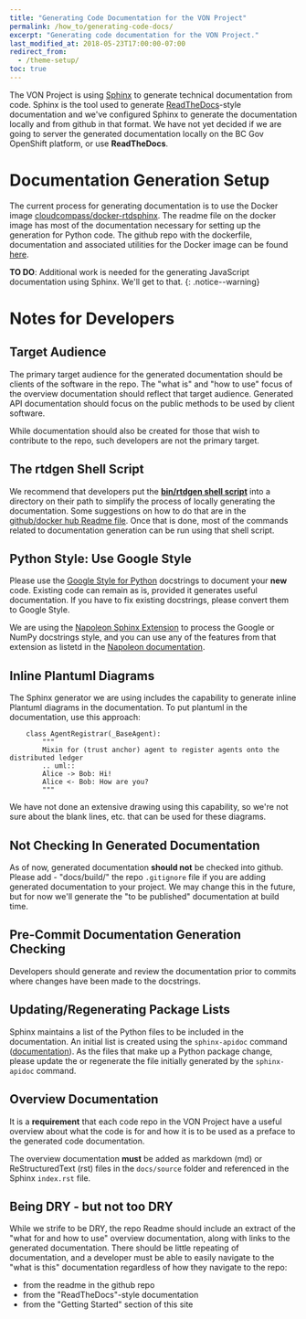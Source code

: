 ```yaml
---
title: "Generating Code Documentation for the VON Project"
permalink: /how_to/generating-code-docs/
excerpt: "Generating code documentation for the VON Project."
last_modified_at: 2018-05-23T17:00:00-07:00
redirect_from:
  - /theme-setup/
toc: true
---
```


The VON Project is using [Sphinx](https://http://www.sphinx-doc.org) to generate technical documentation from code. Sphinx is the tool used to generate [ReadTheDocs](https://readthedocs.org/)-style documentation and we've configured Sphinx to generate the documentation locally and from github in that format. We have not yet decided if we are going to server the generated documentation locally on the BC Gov OpenShift platform, or use **ReadTheDocs**.

# Documentation Generation Setup

The current process for generating documentation is to use the Docker image [cloudcompass/docker-rtdsphinx](https://hub.docker.com/r/cloudcompass/docker-rtdsphinx/). The readme file on the docker image has most of the documentation necessary for setting up the generation for Python code. The github repo with the dockerfile, documentation and associated utilities for the Docker image can be found [here](https://github.com/cloudcompass/docker-rtdsphinx).

**TO DO**: Additional work is needed for the generating JavaScript documentation using Sphinx. We'll get to that.
{: .notice--warning}

# Notes for Developers

## Target Audience

The primary target audience for the generated documentation should be clients of the software in the repo. The "what is" and "how to use" focus of the overview documentation should reflect that target audience. Generated API documentation should focus on the public methods to be used by client software.

While documentation should also be created for those that wish to contribute to the repo, such developers are not the primary target.

## The rtdgen Shell Script

We recommend that developers put the **[bin/rtdgen shell script](https://github.com/cloudcompass/docker-rtdsphinx/blob/master/bin/rtdgen)** into a directory on their path to simplify the process of locally generating the documentation. Some suggestions on how to do that are in the [github/docker hub Readme file](https://github.com/cloudcompass/docker-rtdsphinx/blob/master/README.md#how-to-use-image-rtdgen-bash-script). Once that is done, most of the commands related to documentation generation can be run using that shell script.

## Python Style: Use Google Style

Please use the [Google Style for Python](http://google.github.io/styleguide/pyguide.html?showone=Comments#Comments) docstrings to document your **new** code. Existing code can remain as is, provided it generates useful documentation. If you have to fix existing docstrings, please convert them to Google Style.

We are using the [Napoleon Sphinx Extension](https://sphinxcontrib-napoleon.readthedocs.io/en/latest/) to process the Google or NumPy docstrings style, and you can use any of the features from that extension as listetd in the [Napoleon documentation](https://sphinxcontrib-napoleon.readthedocs.io/en/latest/#docstring-sections).

## Inline Plantuml Diagrams

The Sphinx generator we are using includes the capability to generate inline Plantuml diagrams in the documentation. To put plantuml in the documentation, use this approach:

```
    class AgentRegistrar(_BaseAgent):
        """
        Mixin for (trust anchor) agent to register agents onto the distributed ledger
        .. uml::
        Alice -> Bob: Hi!
        Alice <- Bob: How are you?
        """

```

We have not done an extensive drawing using this capability, so we're not sure about the blank lines, etc. that can be used for these diagrams.

## Not Checking In Generated Documentation

As of now, generated documentation **should not** be checked into github. Please add - "docs/build/" the repo ```.gitignore``` file if you are adding generated documentation to your project. We may change this in the future, but for now we'll generate the "to be published" documentation at build time.

## Pre-Commit Documentation Generation Checking

Developers should generate and review the documentation prior to commits where changes have been made to the docstrings.

## Updating/Regenerating Package Lists

Sphinx maintains a list of the Python files to be included in the documentation. An initial list is created using the ```sphinx-apidoc``` command ([documentation](http://www.sphinx-doc.org/en/master/man/sphinx-apidoc.html)). As the files that make up a Python package change, please update the or regenerate the file initially generated by the ```sphinx-apidoc``` command.

## Overview Documentation

It is a **requirement** that each code repo in the VON Project have a useful overview about what the code is for and how it is to be used as a preface to the generated code documentation.

The overview documentation **must** be added as markdown (md) or ReStructuredText (rst) files in the ```docs/source``` folder and referenced in the Sphinx ```index.rst``` file.  

## Being DRY - but not too DRY

While we strife to be DRY, the repo Readme should include an extract of the "what for and how to use" overview documentation, along with links to the generated documentation.  There should be little repeating of documentation, and a developer must be able to easily navigate to the "what is this" documentation regardless of how they navigate to the repo:

* from the readme in the github repo
* from the "ReadTheDocs"-style documentation
* from the "Getting Started" section of this site